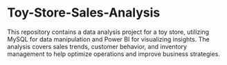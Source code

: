 # Toy-Store-Sales-Analysis
This repository contains a data analysis project for a toy store, utilizing MySQL for data manipulation and Power BI for visualizing insights. The analysis covers sales trends, customer behavior, and inventory management to help optimize operations and improve business strategies.
